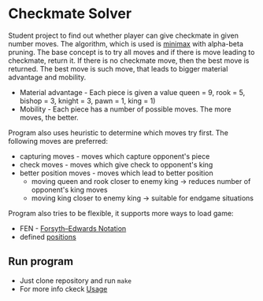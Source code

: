 # Checkmate Solver

Student project to find out whether player can give checkmate in given number moves. The algorithm, which is used
is [minimax](https://www.youtube.com/watch?v=l-hh51ncgDI&t=586s) with alpha-beta pruning. The base concept is to 
try all moves and if there is move leading to checkmate, return it. If there is no checkmate move, then the
best move is returned. The best move is such move, that leads to bigger material advantage and mobility.

- Material advantage - Each piece is given a value queen = 9, rook = 5, bishop = 3, knight = 3, pawn = 1, king = 1)
- Mobility - Each piece has a number of possible moves. The more moves, the better.

Program also uses heuristic to determine which moves try first. The following moves are preferred:

- capturing moves - moves which capture opponent's piece
- check moves - moves which give check to opponent's king
- better position moves - moves which lead to better position
  - moving queen and rook closer to enemy king -> reduces number of opponent's king moves
  - moving king closer to enemy king -> suitable for endgame situations

Program also tries to be flexible, it supports more ways to load game:
- FEN - [Forsyth–Edwards Notation](https://en.wikipedia.org/wiki/Forsyth%E2%80%93Edwards_Notation)
- defined [positions](inputs/positions)

## Run program
- Just clone repository and run ```make```
- For more info ckeck [Usage](./USAGE.md)
